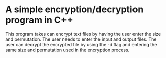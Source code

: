# A simple encryption/decryption program in C++
This program takes can encrypt text files by having the user enter the size and permutation.
The user needs to enter the input and output files.
The user can decrypt the encrypted file by using the -d flag and entering the same size and permutation used in the encryption process.
